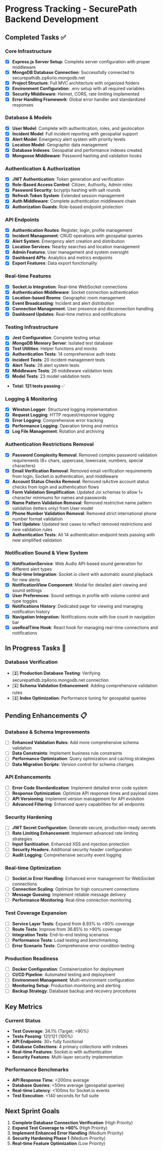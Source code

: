 # Progress Tracking - SecurePath Backend Development

## Completed Tasks ✅

### Core Infrastructure
- [x] **Express.js Server Setup**: Complete server configuration with proper middleware
- [x] **MongoDB Database Connection**: Successfully connected to securepathdb.zq4orio.mongodb.net
- [x] **Project Structure**: Full MVC architecture with organized folders
- [x] **Environment Configuration**: .env setup with all required variables
- [x] **Security Middleware**: Helmet, CORS, rate limiting implemented
- [x] **Error Handling Framework**: Global error handler and standardized responses

### Database & Models
- [x] **User Model**: Complete with authentication, roles, and geolocation
- [x] **Incident Model**: Full incident reporting with geospatial support
- [x] **Alert Model**: Emergency alert system with priority levels
- [x] **Location Model**: Geographic data management
- [x] **Database Indexes**: Geospatial and performance indexes created
- [x] **Mongoose Middleware**: Password hashing and validation hooks

### Authentication & Authorization
- [x] **JWT Authentication**: Token generation and verification
- [x] **Role-Based Access Control**: Citizen, Authority, Admin roles
- [x] **Password Security**: bcryptjs hashing with salt rounds
- [x] **Refresh Token System**: Extended session management
- [x] **Auth Middleware**: Complete authentication middleware chain
- [x] **Authorization Guards**: Role-based endpoint protection

### API Endpoints
- [x] **Authentication Routes**: Register, login, profile management
- [x] **Incident Management**: CRUD operations with geospatial queries
- [x] **Alert System**: Emergency alert creation and distribution
- [x] **Location Services**: Nearby searches and location management
- [x] **Admin Features**: User management and system oversight
- [x] **Dashboard APIs**: Analytics and metrics endpoints
- [x] **Export Features**: Data export functionality

### Real-time Features
- [x] **Socket.io Integration**: Real-time WebSocket connections
- [x] **Authentication Middleware**: Socket connection authentication
- [x] **Location-based Rooms**: Geographic room management
- [x] **Event Broadcasting**: Incident and alert distribution
- [x] **Connection Management**: User presence and disconnection handling
- [x] **Dashboard Updates**: Real-time metrics and notifications

### Testing Infrastructure
- [x] **Jest Configuration**: Complete testing setup
- [x] **MongoDB Memory Server**: Isolated test database
- [x] **Test Utilities**: Helper functions and mocks
- [x] **Authentication Tests**: 14 comprehensive auth tests
- [x] **Incident Tests**: 20 incident management tests  
- [x] **Alert Tests**: 28 alert system tests
- [x] **Middleware Tests**: 26 middleware validation tests
- [x] **Model Tests**: 23 model validation tests
- **Total: 121 tests passing** ✅

### Logging & Monitoring
- [x] **Winston Logger**: Structured logging implementation
- [x] **Request Logging**: HTTP request/response logging
- [x] **Error Logging**: Comprehensive error tracking
- [x] **Performance Logging**: Operation timing and metrics
- [x] **Log File Management**: Rotation and archiving

### Authentication Restrictions Removal
- [x] **Password Complexity Removal**: Removed complex password validation requirements (8+ chars, uppercase, lowercase, numbers, special characters)
- [x] **Email Verification Removal**: Removed email verification requirements from login, Socket.io authentication, and middleware
- [x] **Account Status Checks Removal**: Removed isActive account status checks from login and authentication flows
- [x] **Form Validation Simplification**: Updated Joi schemas to allow 1+ character minimums for names and passwords
- [x] **Name Pattern Validation Removal**: Removed restrictive name pattern validation (letters only) from User model
- [x] **Phone Number Validation Removal**: Removed strict international phone number format validation
- [x] **Test Updates**: Updated test cases to reflect removed restrictions and new validation rules
- [x] **Authentication Tests**: All 14 authentication endpoint tests passing with new simplified validation

### Notification Sound & View System
- [x] **NotificationService**: Web Audio API-based sound generation for different alert types
- [x] **Real-time Integration**: Socket.io client with automatic sound playback for new alerts
- [x] **NotificationView Component**: Modal for detailed alert viewing and sound settings
- [x] **User Preferences**: Sound settings in profile with volume control and type toggles
- [x] **Notifications History**: Dedicated page for viewing and managing notification history
- [x] **Navigation Integration**: Notifications route with live count in navigation bar
- [x] **useRealTime Hook**: React hook for managing real-time connections and notifications

## In Progress Tasks 🔄

### Database Verification
- [⏳] **Production Database Testing**: Verifying securepathdb.zq4orio.mongodb.net connection
- [⏳] **Schema Validation Enhancement**: Adding comprehensive validation rules
- [⏳] **Index Optimization**: Performance tuning for geospatial queries

## Pending Enhancements 📋

### Database & Schema Improvements
- [ ] **Enhanced Validation Rules**: Add more comprehensive schema validation
- [ ] **Data Constraints**: Implement business rule constraints
- [ ] **Performance Optimization**: Query optimization and caching strategies
- [ ] **Data Migration Scripts**: Version control for schema changes

### API Enhancements
- [ ] **Error Code Standardization**: Implement detailed error code system
- [ ] **Response Optimization**: Optimize API response times and payload sizes
- [ ] **API Versioning**: Implement version management for API evolution
- [ ] **Advanced Filtering**: Enhanced query capabilities for all endpoints

### Security Hardening
- [ ] **JWT Secret Configuration**: Generate secure, production-ready secrets
- [ ] **Rate Limiting Enhancement**: Implement advanced rate limiting strategies
- [ ] **Input Sanitization**: Enhanced XSS and injection protection
- [ ] **Security Headers**: Additional security header configuration
- [ ] **Audit Logging**: Comprehensive security event logging

### Real-time Optimization
- [ ] **Socket.io Error Handling**: Enhanced error management for WebSocket connections
- [ ] **Connection Scaling**: Optimize for high concurrent connections
- [ ] **Message Queuing**: Implement reliable message delivery
- [ ] **Performance Monitoring**: Real-time connection monitoring

### Test Coverage Expansion
- [ ] **Service Layer Tests**: Expand from 8.93% to >90% coverage
- [ ] **Route Tests**: Improve from 36.85% to >90% coverage
- [ ] **Integration Tests**: End-to-end testing scenarios
- [ ] **Performance Tests**: Load testing and benchmarking
- [ ] **Error Scenario Tests**: Comprehensive error condition testing

### Production Readiness
- [ ] **Docker Configuration**: Containerization for deployment
- [ ] **CI/CD Pipeline**: Automated testing and deployment
- [ ] **Environment Management**: Multi-environment configuration
- [ ] **Monitoring Setup**: Production monitoring and alerting
- [ ] **Backup Strategy**: Database backup and recovery procedures

## Key Metrics

### Current Status
- **Test Coverage**: 34.1% (Target: >90%)
- **Tests Passing**: 121/121 (100%)
- **API Endpoints**: 30+ fully functional
- **Database Collections**: 4 primary collections with indexes
- **Real-time Features**: Socket.io with authentication
- **Security Features**: Multi-layer security implementation

### Performance Benchmarks
- **API Response Time**: <200ms average
- **Database Queries**: <50ms average (geospatial queries)
- **Real-time Latency**: <100ms for Socket.io events
- **Test Execution**: <140 seconds for full suite

## Next Sprint Goals
1. **Complete Database Connection Verification** (High Priority)
2. **Expand Test Coverage to >60%** (High Priority)
3. **Implement Enhanced Error Handling** (Medium Priority)
4. **Security Hardening Phase 1** (Medium Priority)
5. **Real-time Feature Optimization** (Low Priority)
